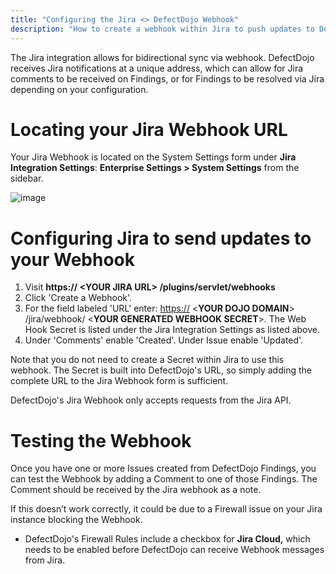 ```yaml
---
title: "Configuring the Jira <> DefectDojo Webhook"
description: "How to create a webhook within Jira to push updates to DefectDojo"
---
```


The Jira integration allows for bidirectional sync via webhook. DefectDojo receives Jira notifications at a unique address, which can allow for Jira comments to be received on Findings, or for Findings to be resolved via Jira depending on your configuration.




# Locating your Jira Webhook URL


Your Jira Webhook is located on the System Settings form under **Jira Integration Settings**: **Enterprise Settings \> System Settings** from the sidebar.



![image](images/Configuring_the_Jira_<>_DefectDojo_Webhook.png)

# Configuring Jira to send updates to your Webhook


1. Visit **https:// \<YOUR JIRA URL\> /plugins/servlet/webhooks**
2. Click 'Create a Webhook'.
3. For the field labeled 'URL' enter: [https://](https:) \<**YOUR DOJO DOMAIN**\> /jira/webhook/ \<**YOUR GENERATED WEBHOOK SECRET**\>. The Web Hook Secret is listed under the Jira Integration Settings as listed above.
4. Under 'Comments' enable 'Created'. Under Issue enable 'Updated'.

Note that you do not need to create a Secret within Jira to use this webhook. The Secret is built into DefectDojo's URL, so simply adding the complete URL to the Jira Webhook form is sufficient.



DefectDojo's Jira Webhook only accepts requests from the Jira API.




# Testing the Webhook


Once you have one or more Issues created from DefectDojo Findings, you can test the Webhook by adding a Comment to one of those Findings. The Comment should be received by the Jira webhook as a note.



If this doesn’t work correctly, it could be due to a Firewall issue on your Jira instance blocking the Webhook.


* DefectDojo's Firewall Rules include a checkbox for **Jira Cloud,** which needs to be enabled before DefectDojo can receive Webhook messages from Jira.

  
​

